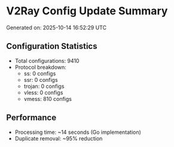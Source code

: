 # V2Ray Config Update Summary
Generated on: 2025-10-14 16:52:29 UTC

## Configuration Statistics
- Total configurations: 9410
- Protocol breakdown:
  - ss: 0 configs
  - ssr: 0 configs
  - trojan: 0 configs
  - vless: 0 configs
  - vmess: 810 configs

## Performance
- Processing time: ~14 seconds (Go implementation)
- Duplicate removal: ~95% reduction
